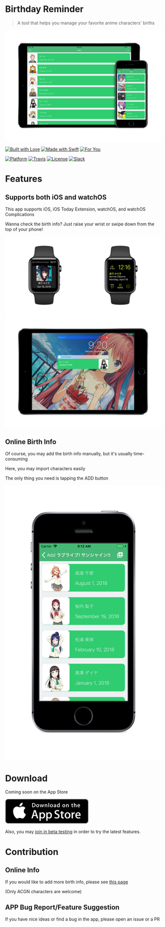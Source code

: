 # Birthday Reminder

> A tool that helps you manage your favorite anime characters' births

![The index page of this app has a list of people and their birthdays](./GitHubPics/index.png)

[![Built with Love](https://forthebadge.com/images/badges/built-with-love.svg)](http://forthebadge.com)
[![Made with Swift](https://forthebadge.com/images/badges/made-with-swift.svg)](https://swift.org/)
[![For You](https://forthebadge.com/images/badges/for-you.svg)](http://forthebadge.com)

[![Platform](https://img.shields.io/badge/Platform-iOS%20watchOS-green.svg?style=for-the-badge)](https://itunes.apple.com/us/app/birth-reminder/id1286497475?ls=1&mt=8)
[![Travis](https://img.shields.io/travis/CaptainYukinoshitaHachiman/BirthReminder.svg?style=for-the-badge)](https://www.travis-ci.org/CaptainYukinoshitaHachiman/BirthReminder)
[![License](https://img.shields.io/github/license/CaptainYukinoshitaHachiman/BirthReminder.svg?style=for-the-badge)](https://github.com/CaptainYukinoshitaHachiman/BirthReminder/blob/master/LICENSE)
[![Slack](https://img.shields.io/badge/Slack-BirthReminder-orange.svg?style=for-the-badge)](https://join.slack.com/t/birthreminder/shared_invite/enQtMjgwOTExNDA1MzE2LTkyZDQ3MWVmMmM0OWFhNzIyYzFkMGMwY2ZjMjY0ZGU1M2E2MTNjODlhNWQ1OTEzZmVlMWY4OTc5Njk0Njc1MTc)
# Features

## Supports both iOS and watchOS

This app supports iOS, iOS Today Extension, watchOS, and watchOS Complications

Wanna check the birth info? Just raise your wrist or swipe down from the top of your phone!

![](GitHubPics/applewatch.png)
![](GitHubPics/today.png)

## Online Birth Info

Of course, you may add the birth info manually, but it's usually time-consuming

Here, you may import characters easily

The only thing you need is tapping the ADD button

![Add button can be found on the upper-right corner](./GitHubPics/online.png)

# Download

Coming soon on the App Store

[![Download on the App Store](./GitHubPics/appstore.svg)](https://itunes.apple.com/us/app/birth-reminder/id1286497475?ls=1&mt=8)

Also, you may [join in beta testing](https://birth-reminder-testflight.herokuapp.com) in order to try the latest features.

# Contribution

## Online Info

If you would like to add more birth info, please see [this page](https://captainyukinoshitahachiman.github.io/BirthReminder-Contributing/)

(Only ACGN characters are welcome)

## APP Bug Report/Feature Suggestion

If you have nice ideas or find a bug in the app, please open an issue or a PR
